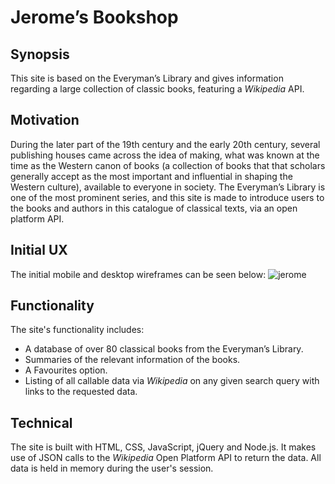 #  Jerome’s Bookshop

## Synopsis

This site is based on the Everyman’s Library and gives information regarding a large collection of classic books, featuring a *Wikipedia* API.

## Motivation

During the later part of the 19th century and the early 20th century, several publishing houses came across the idea of making, what was known at the time as the Western canon of books (a collection of books that that scholars generally accept as the most important and influential in shaping the Western culture), available to everyone in society. The Everyman’s Library is one of the most prominent series, and this site is made to introduce users to the books and authors in this catalogue of classical texts, via an open platform API. 

## Initial UX

The initial mobile and desktop wireframes can be seen below:
![jerome](https://cloud.githubusercontent.com/assets/22433378/23317255/8588e0ae-fac5-11e6-94ac-abd2fa382467.JPG)

## Functionality

The site's functionality includes:

* A database of over 80 classical books from the Everyman’s Library.
* Summaries of the relevant information of the books.
* A Favourites option. 
* Listing of all callable data via *Wikipedia* on any given search query with links to the requested data.

## Technical

The site is built with HTML, CSS, JavaScript, jQuery and Node.js. It makes use of JSON calls to the *Wikipedia* Open Platform API to return the data. All data is held in memory during the user's session.


